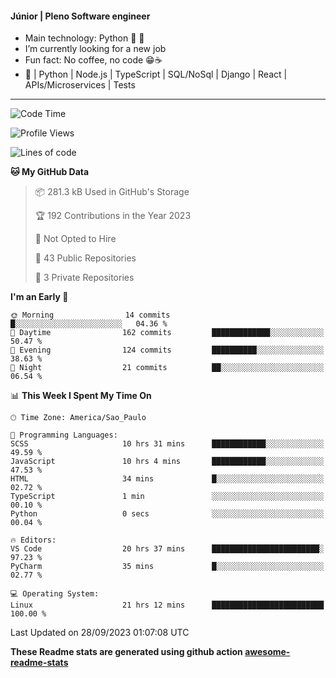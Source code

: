 #### Júnior | Pleno Software engineer 

- Main technology: Python 🐍 💖
- I’m currently looking for a new job
- Fun fact: No coffee, no code 😁☕
- 📖 | Python | Node.js | TypeScript | SQL/NoSql | Django | React | APIs/Microservices | Tests 
---
<!--START_SECTION:waka-->
![Code Time](http://img.shields.io/badge/Code%20Time-900%20hrs%2012%20mins-blue)

![Profile Views](http://img.shields.io/badge/Profile%20Views-0-blue)

![Lines of code](https://img.shields.io/badge/From%20Hello%20World%20I%27ve%20Written-10.7%20million%20lines%20of%20code-blue)

**🐱 My GitHub Data** 

> 📦 281.3 kB Used in GitHub's Storage 
 > 
> 🏆 192 Contributions in the Year 2023
 > 
> 🚫 Not Opted to Hire
 > 
> 📜 43 Public Repositories 
 > 
> 🔑 3 Private Repositories 
 > 
**I'm an Early 🐤** 

```text
🌞 Morning                14 commits          █░░░░░░░░░░░░░░░░░░░░░░░░   04.36 % 
🌆 Daytime                162 commits         █████████████░░░░░░░░░░░░   50.47 % 
🌃 Evening                124 commits         ██████████░░░░░░░░░░░░░░░   38.63 % 
🌙 Night                  21 commits          ██░░░░░░░░░░░░░░░░░░░░░░░   06.54 % 
```


📊 **This Week I Spent My Time On** 

```text
🕑︎ Time Zone: America/Sao_Paulo

💬 Programming Languages: 
SCSS                     10 hrs 31 mins      ████████████░░░░░░░░░░░░░   49.59 % 
JavaScript               10 hrs 4 mins       ████████████░░░░░░░░░░░░░   47.53 % 
HTML                     34 mins             █░░░░░░░░░░░░░░░░░░░░░░░░   02.72 % 
TypeScript               1 min               ░░░░░░░░░░░░░░░░░░░░░░░░░   00.10 % 
Python                   0 secs              ░░░░░░░░░░░░░░░░░░░░░░░░░   00.04 % 

🔥 Editors: 
VS Code                  20 hrs 37 mins      ████████████████████████░   97.23 % 
PyCharm                  35 mins             █░░░░░░░░░░░░░░░░░░░░░░░░   02.77 % 

💻 Operating System: 
Linux                    21 hrs 12 mins      █████████████████████████   100.00 % 
```


 Last Updated on 28/09/2023 01:07:08 UTC
<!--END_SECTION:waka-->

**These Readme stats are generated using github action [awesome-readme-stats](https://github.com/anmol098/waka-readme-stats)**
